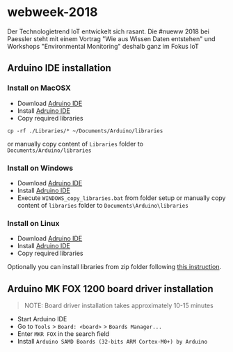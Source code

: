 # webweek-2018
Der Technologietrend IoT entwickelt sich rasant. Die #nueww 2018 bei Paessler steht mit einem Vortrag "Wie aus Wissen Daten entstehen" und Workshops "Environmental Monitoring" deshalb ganz im Fokus IoT


## Arduino IDE installation
### Install on MacOSX

- Download [Adruino IDE](https://s3-eu-west-1.amazonaws.com/web-week-2018/arduino-1.8.7-macosx.zip)
- Install [Adruino IDE](https://www.arduino.cc/en/Guide/MacOSX)
- Copy required libraries
```console
cp -rf ./Libraries/* ~/Documents/Arduino/libraries
```
or manually copy content of `Libraries` folder to `Documents/Arduino/libraries`


### Install on Windows
- Download [Adruino IDE](https://s3-eu-west-1.amazonaws.com/web-week-2018/arduino-1.8.7-windows.exe)
- Install [Adruino IDE](https://www.arduino.cc/en/Guide/Windows)
- Execute `WINDOWS_copy_libraries.bat` from folder setup
  or manually copy content of `libraries` folder to `Documents\Arduino\libraries`



### Install on Linux

- Download [Adruino IDE](https://www.arduino.cc/download_handler.php)
- Install [Adruino IDE](https://www.arduino.cc/download_handler.php?f=/arduino-1.8.7-linux64.tar.xz)
- Copy required libraries

Optionally you can install libraries from zip folder following [this instruction](https://www.arduino.cc/en/Guide/Libraries#toc4).



## Arduino MK FOX 1200 board driver installation
> NOTE: Board driver installation takes approximately 10-15 minutes

- Start Arduino IDE
- Go to `Tools` > `Board: <board>` > `Boards Manager...`
- Enter `MKR FOX` in the search field
- Install `Arduino SAMD Boards (32-bits ARM Cortex-M0+) by Arduino`
